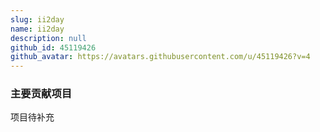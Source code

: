 ```yaml
---
slug: ii2day
name: ii2day
description: null
github_id: 45119426
github_avatar: https://avatars.githubusercontent.com/u/45119426?v=4
---
```


### 主要贡献项目

项目待补充
